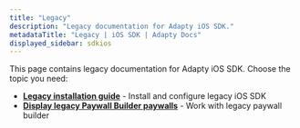 ```yaml
---
title: "Legacy"
description: "Legacy documentation for Adapty iOS SDK."
metadataTitle: "Legacy | iOS SDK | Adapty Docs"
displayed_sidebar: sdkios
---
```


This page contains legacy documentation for Adapty iOS SDK. Choose the topic you need:

- **[Legacy installation guide](ios-legacy-install)** - Install and configure legacy iOS SDK
- **[Display legacy Paywall Builder paywalls](ios-display-legacy-pb-paywalls)** - Work with legacy paywall builder